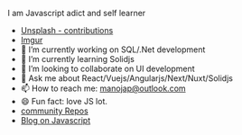 
<!--
**manoj-ap/manoj-ap** is a ✨ _special_ ✨ repository because its `README.md` (this file) appears on your GitHub profile.

Here are some ideas to get you started:

- 🔭 I’m currently working on ...
- 🌱 I’m currently learning ...
- 👯 I’m looking to collaborate on ...
- 🤔 I’m looking for help with ...
- 💬 Ask me about ...
- 📫 How to reach me: ...
- 😄 Pronouns: ...
- ⚡ Fun fact: ...
-->
 

I am Javascript adict and self learner
- [Unsplash - contributions](https://unsplash.com/@manojap)
- [Imgur](https://imgur.com/user/devmnj/posts) 
- 🔭 I’m currently working on SQL/.Net development
- 🌱 I’m currently learning Solidjs
- 👯 I’m looking to collaborate on UI development
- 💬 Ask me about React/Vuejs/Angularjs/Next/Nuxt/Solidjs
- 📫 How to reach me: manojap@outlook.com
- 😄 Fun fact: love JS lot.
- [community Repos](http://github.com/devmnj)
- [Blog on Javascript](http://javascriptsu.wordpress.com)
 
